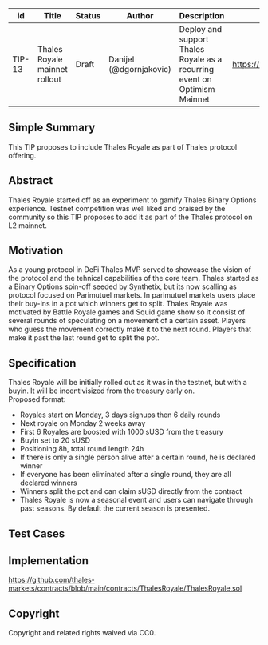 | id | Title | Status | Author | Description | Discussions to | Created |
| ----------- | ----------- | ----------- | ----------- | ----------- | ----------- | ----------- |
| TIP-13 | Thales Royale mainnet rollout| Draft | Danijel (@dgornjakovic) | Deploy and support Thales Royale as a recurring event on Optimism Mainnet | https://discord.gg/8bzFdpGTrp | 2021-12-10
 
## Simple Summary
 
This TIP proposes to include Thales Royale as part of Thales protocol offering. 
 
## Abstract
 
Thales Royale started off as an experiment to gamify Thales Binary Options experience. Testnet competition was well liked and praised by the community so this TIP proposes to add it as part of the Thales protocol on L2 mainnet.
 
## Motivation
 
As a young protocol in DeFi Thales MVP served to showcase the vision of the protocol and the tehnical capabilities of the core team. Thales started as a Binary Options spin-off seeded by Synthetix, but its now scalling as protocol focused on Parimutuel markets.
In parimutuel markets users place their buy-ins in a pot which winners get to split.
Thales Royale was motivated by Battle Royale games and Squid game show so it consist of several rounds of speculating on a movement of a certain asset. Players who guess the movement correctly make it to the next round. 
Players that make it past the last round get to split the pot.  
 
## Specification
 
Thales Royale will be initially rolled out as it was in the testnet, but with a buyin. It will be incentivisized from the treasury early on.  
Proposed format:
* Royales start on Monday, 3 days signups then 6 daily rounds
* Next royale on Monday 2 weeks away
* First 6 Royales are boosted with 1000 sUSD from the treasury
* Buyin set to 20 sUSD  
* Positioning 8h, total round length 24h
* If there is only a single person alive after a certain round, he is declared winner
* If everyone has been eliminated after a single round, they are all declared winners
* Winners split the pot and can claim sUSD directly from the contract
* Thales Royale is now a seasonal event and users can navigate through past seasons. By default the current season is presented.


## Test Cases
 
 
## Implementation
 
https://github.com/thales-markets/contracts/blob/main/contracts/ThalesRoyale/ThalesRoyale.sol
 
## Copyright
 
Copyright and related rights waived via CC0.
